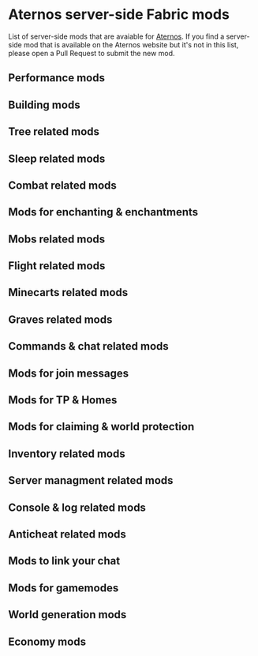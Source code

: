 # Aternos server-side Fabric mods
List of server-side mods that are avaiable for [Aternos](https://aternos.org/).
If you find a server-side mod that is available on the Aternos website but it's not in this list, please open a Pull Request to submit the new mod.


## Performance mods

## Building mods

## Tree related mods

## Sleep related mods

## Combat related mods

## Mods for enchanting & enchantments

## Mobs related mods

## Flight related mods

## Minecarts related mods

## Graves related mods

## Commands & chat related mods

## Mods for join messages

## Mods for TP & Homes

## Mods for claiming & world protection

## Inventory related mods

## Server managment related mods

## Console & log related mods

## Anticheat related mods

## Mods to link your chat

## Mods for gamemodes

## World generation mods

## Economy mods
